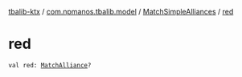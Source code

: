 [tbalib-ktx](../../index.md) / [com.npmanos.tbalib.model](../index.md) / [MatchSimpleAlliances](index.md) / [red](./red.md)

# red

`val red: `[`MatchAlliance`](../-match-alliance/index.md)`?`